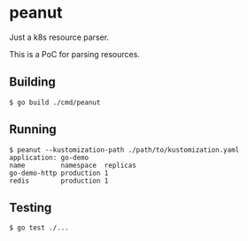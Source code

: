 # peanut

Just a k8s resource parser.

This is a PoC for parsing resources.

## Building

```shell
$ go build ./cmd/peanut
```

## Running

```shell
$ peanut --kustomization-path ./path/to/kustomization.yaml
application: go-demo
name         namespace  replicas
go-demo-http production 1
redis        production 1
```

## Testing

```shell
$ go test ./...
```
